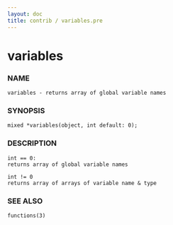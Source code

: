 ```yaml
---
layout: doc
title: contrib / variables.pre
---
```

# variables

### NAME

    variables - returns array of global variable names

### SYNOPSIS

    mixed *variables(object, int default: 0);

### DESCRIPTION

    int == 0:
    returns array of global variable names

    int != 0
    returns array of arrays of variable name & type

### SEE ALSO

    functions(3)
